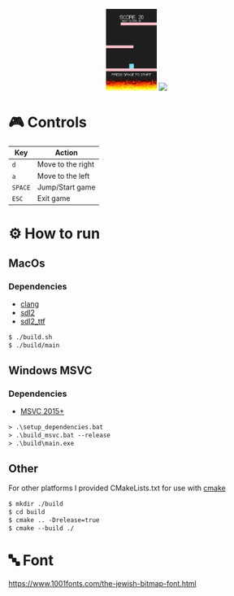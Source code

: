 <p align="middle">
<!-- ![game_screenshot](./images/img.png) -->
<!-- ![game_gif](./images/gif.gif) -->
<img src="./images/img.png" width="100" />
<img src="./images/gif.gif" width="100" />
</p>


# 🎮 Controls
| Key       | Action                                                      |
|---------- |-------------------------------------------------------------|
| `d`       | Move to the right                                           |
| `a`       | Move to the left                                            |
| `SPACE`   | Jump/Start game                                             |
| `ESC`     | Exit game                                                   |

# ⚙️ How to run

## MacOs
### Dependencies
- [clang]
- [sdl2]
- [sdl2_ttf]

```console
$ ./build.sh
$ ./build/main
```

## Windows MSVC
### Dependencies
- [MSVC 2015+][visual-studio]

```console
> .\setup_dependencies.bat
> .\build_msvc.bat --release
> .\build\main.exe
```

## Other
For other platforms I provided CMakeLists.txt for use with [cmake]

```console
$ mkdir ./build
$ cd build
$ cmake .. -Drelease=true
$ cmake --build ./
```

# 🔤 Font
https://www.1001fonts.com/the-jewish-bitmap-font.html

[visual-studio]: https://www.visualstudio.com/
[clang]: https://clang.llvm.org/
[cmake]: https://cmake.org/
[libsdl2-dev]: https://www.libsdl.org/
[sdl2]: https://formulae.brew.sh/formula/sdl2
[sdl2_ttf]: https://formulae.brew.sh/formula/sdl_ttf
